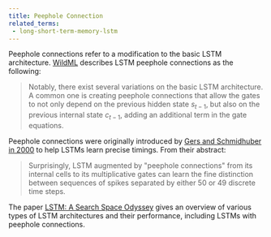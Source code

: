 ```yaml
---
title: Peephole Connection
related_terms:
 - long-short-term-memory-lstm
---
```


Peephole connections refer to a modification to the basic LSTM architecture.
[WildML][1] describes LSTM peephole connections as the following:

> Notably, there exist several variations on the basic LSTM architecture. A common one is creating peephole connections that allow the gates to not only depend on the previous hidden state $s_{t-1}$, but also on the previous internal state $c_{t-1}$, adding an additional term in the gate equations.

Peephole connections were originally introduced by
[Gers and Schmidhuber in 2000][2] to help LSTMs learn precise timings. From their abstract:

> Surprisingly, LSTM augmented by "peephole connections" from its internal cells to its multiplicative gates can learn the fine distinction between sequences of spikes separated by either 50 or 49 discrete time steps.

The paper [LSTM: A Search Space Odyssey][3] gives an overview of various types of LSTM architectures and
their performance, including LSTMs with peephole connections.

[1]: http://www.wildml.com/2015/10/recurrent-neural-network-tutorial-part-4-implementing-a-grulstm-rnn-with-python-and-theano/ "Recurrent Neural Network Tutorial, Part 4 - Implementing a GRU / LSTM RNN with Python and Theano"

[2]: ftp://ftp.idsia.ch/pub/juergen/TimeCount-IJCNN2000.pdf "Recurrent Nets that Time and Count"

[3]: https://arxiv.org/abs/1503.04069